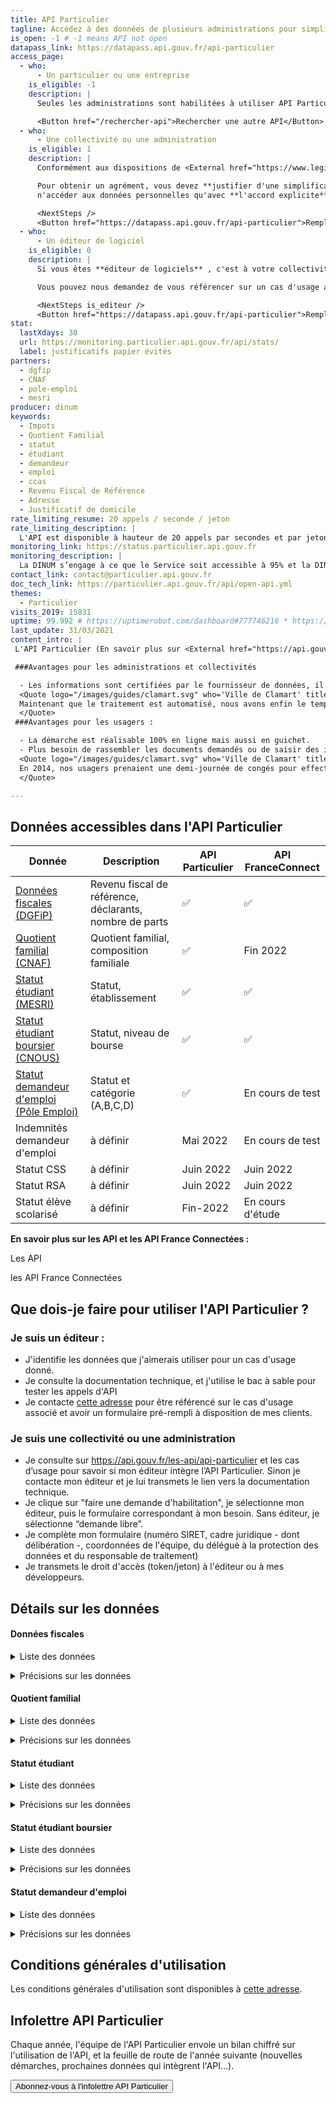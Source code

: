 ```yaml
---
title: API Particulier
tagline: Accédez à des données de plusieurs administrations pour simplifier les démarches de vos usagers (revenu fiscal de référence, quotient familial, statut demandeur d’emploi, statut étudiant et étudiant boursier...)
is_open: -1 # -1 means API not open
datapass_link: https://datapass.api.gouv.fr/api-particulier
access_page:
  - who:
      - Un particulier ou une entreprise
    is_eligible: -1
    description: |
      Seules les administrations sont habilitées à utiliser API Particulier.

      <Button href="/rechercher-api">Rechercher une autre API</Button>
  - who:
      - Une collectivité ou une administration
    is_eligible: 1
    description: |
      Conformément aux dispositions de <External href="https://www.legifrance.gouv.fr/affichCodeArticle.do?cidTexte=LEGITEXT000031366350&idArticle=LEGIARTI000031367412&dateTexte=&categorieLien=cid">l'article L114-8</External> du *code des relations entre le public et l'administration*, seules les administrations sont habilitées à échanger entre elles des informations ou données strictement nécessaires pour traiter une démarche.

      Pour obtenir un agrément, vous devez **justifier d'une simplification pour les citoyens**, et vous engager à
      n'accéder aux données personnelles qu'avec **l'accord explicite** de l'usager.

      <NextSteps />
      <Button href="https://datapass.api.gouv.fr/api-particulier">Remplir une demande</Button>
  - who:
      - Un éditeur de logiciel
    is_eligible: 0
    description: |
      Si vous êtes **éditeur de logiciels** , c'est à votre collectivité ou administration de faire sa demande d'habilitation vous pouvez remplir une demande d’habilitation à l’API Particulier, dans le cadre de <External href="https://www.legifrance.gouv.fr/affichCodeArticle.do?cidTexte=LEGITEXT000031366350&idArticle=LEGIARTI000031367412&dateTexte=&categorieLien=cid">l'article L114-8</External> du *code des relations entre le public et l'administration*.

      Vous pouvez nous demandez de vous référencer sur un cas d'usage afin de proposer des formulaires pré-remplis et ainsi simplifier l'expérience de vos clients.

      <NextSteps is_editeur />
      <Button href="https://datapass.api.gouv.fr/api-particulier">Remplir une demande</Button>
stat:
  lastXdays: 30
  url: https://monitoring.particulier.api.gouv.fr/api/stats/
  label: justificatifs papier évités
partners:
  - dgfip
  - CNAF
  - pole-emploi
  - mesri
producer: dinum
keywords:
  - Impots
  - Quotient Familial
  - statut
  - étudiant
  - demandeur
  - emploi
  - ccas
  - Revenu Fiscal de Référence
  - Adresse
  - Justificatif de domicile
rate_limiting_resume: 20 appels / seconde / jeton
rate_limiting_description: |
  L'API est disponible à hauteur de 20 appels par secondes et par jetons d'accès.
monitoring_link: https://status.particulier.api.gouv.fr
monitoring_description: |
  La DINUM s’engage à ce que le Service soit accessible à 95% et la DINUM s’engage à améliorer progressivement ce rendement.
contact_link: contact@particulier.api.gouv.fr
doc_tech_link: https://particulier.api.gouv.fr/api/open-api.yml
themes:
  - Particulier
visits_2019: 15831
uptime: 99.992 # https://uptimerobot.com/dashboard#777746216 * https://uptimerobot.com/dashboard#778826562 / 2
last_update: 31/03/2021
content_intro: |
 L'API Particulier (En savoir plus sur <External href="https://api.gouv.fr/guides/api-definition">les API</External>) est un bouquet de données proposé pour simplifier les démarches administratives. L'API Particulier permet d'obtenir une multitude de données provenant d'administration différentes dans le cadre de démarches en ligne (appelée aussi formulaires en ligne ou téléservices). Un usage dans les logiciels métiers est aussi possible. 

 ###Avantages pour les administrations et collectivités 

  - Les informations sont certifiées par le fournisseur de données, il n'y a plus de saisie des données à effectuer.
  <Quote logo="/images/guides/clamart.svg" who='Ville de Clamart' title='Aurélie Coutant, directrice de la relation usagers'>
  Maintenant que le traitement est automatisé, nous avons enfin le temps de mieux accompagner les usagers en difficulté, de leur expliquer plus largement les prestations auxquelles ils peuvent avoir accès.
  </Quote>
 ###Avantages pour les usagers :

  - La démarche est réalisable 100% en ligne mais aussi en guichet.
  - Plus besoin de rassembler les documents demandés ou de saisir des informations déjà connues de l'administration.
  <Quote logo="/images/guides/clamart.svg" who='Ville de Clamart' title='Simon-Pierre Chalvidan, directeur général adjoint des services'>
  En 2014, nos usagers prenaient une demi-journée de congés pour effectuer leurs démarches en mairie. Aujourd'hui, ils les effectuent en ligne en 5 minutes.
  </Quote>

---
```


## Données accessibles dans l'API Particulier

  | Donnée | Description | API Particulier | API FranceConnect |
  |---------------------|---------------------------------------------- |------------------- |--------------------------- |
  | [Données fiscales (DGFiP)](/les-api/api-particulier#donnees-fiscales)    | Revenu fiscal de référence, déclarants, nombre de parts  | ✅      | ✅                    |   
  | [Quotient familial (CNAF)](/les-api/api-particulier#quotient-familial)  | Quotient familial, composition familiale          | ✅                      | Fin 2022                   |
  | [Statut étudiant (MESRI)](/les-api/api-particulier#statut-etudiant)  | Statut, établissement | ✅                      | ✅                         |
  | [Statut étudiant boursier (CNOUS)](#statut-etudiant-boursier)| Statut, niveau de bourse                                     | ✅      | ✅                         |
  | [Statut demandeur d'emploi (Pôle Emploi)](/les-api/api-particulier#statut-demandeur-demploi)| Statut et catégorie (A,B,C,D)      | ✅                      | En cours de test          |
  | Indemnités demandeur d'emploi | à définir | Mai 2022               | En cours de test          |
  | Statut CSS                 | à définir | Juin 2022               | Juin 2022                 |
  | Statut RSA                 | à définir | Juin 2022               | Juin 2022                 |
  | Statut élève scolarisé      | à définir | Fin-2022                | En cours d'étude          |

  **En savoir plus sur les API et les API France Connectées :**

  <External href="https://api.gouv.fr/guides/api-definition"> Les API </External> 

  <External href="https://api.gouv.fr/guides/api-franceconnectees"> les API France Connectées </External> 


## Que dois-je faire pour utiliser l'API Particulier ?

### Je suis un éditeur :

- J'identifie les données que j'aimerais utiliser pour un cas d'usage donné.
- Je consulte la documentation technique, et j'utilise le bac à sable pour tester les appels d'API
- Je contacte [cette adresse](https://api.gouv.fr/parcours-client?source=preFooter) pour être référencé sur le cas d'usage associé et avoir un formulaire pré-rempli à disposition de mes clients.

### Je suis une collectivité ou une administration

- Je consulte sur https://api.gouv.fr/les-api/api-particulier et les cas d’usage pour savoir si mon éditeur intègre l’API Particulier. Sinon je contacte mon éditeur et je lui transmets le lien vers la documentation technique.
- Je clique sur "faire une demande d'habilitation", je sélectionne mon éditeur, puis le formulaire correspondant à mon besoin. Sans éditeur, je sélectionne “demande libre”.
- Je complète mon formulaire (numéro SIRET, cadre juridique - dont délibération -, coordonnées de l'équipe, du délégué à la protection des données et du responsable de traitement)
- Je transmets le droit d'accès (token/jeton) à l'éditeur ou à mes développeurs.

## Détails sur les données

#### Données fiscales

<details>
   <summary>Liste des données</summary>
| Donnée                       | Description                                                                                        |
| ---------------------------- | -------------------------------------------------------------------------------------------------- |
| Etat civil du /des déclarant(s)   | Nom, nom de naissance, prénom(s), date de naissance            |
| Échéances de l'avis d'imposition  | Date de recouvrement, date d'établissement                            |
| Situation du foyer fiscal  | Adresse, année de déclaration, nombre de parts, nombre de personnes à charge, situation de famille  |
| Agrégats fiscaux   | Revenu brut global, revenu imposable, impôt sur le revenu net avant corrections, montant de l'impôt, revenu fiscal de référence, année de l'impôt, année des revenus   |

Informations à saisir par l'utilisateur (secrets) : Numéro fiscal propre à chaque citoyen (identifiant numérique de 13 chiffres), et Référence de l'avis fiscal (identifiant alphanumérique de 13 caractères) - 14 si dégrèvement -)

</details>

<p>

<details>
   <summary>Précisions sur les données</summary>

Informations à saisir par l'utilisateur (secrets) : Numéro fiscal propre à chaque citoyen (identifiant numérique de 13 chiffres), et Référence de l'avis fiscal (identifiant alphanumérique de 13 caractères) - 14 si dégrèvement -)

⚠️ Attention : si vous comptez utiliser uniquement les données de la DGFIP, il convient d'utiliser l'API [impôt particulier](https://api.gouv.fr/les-api/impot-particulier)

**Données complémentaires**

Erreur correctif : ce scope complémentaire indique si un correctif plus récent que l'avis recherché est disponible.

Situation partielle : ce scope retourne une réponse dans un foyer marié ou pacsé, quand un décès d'un des contribuables affiche les données de l’avis avec l’indication « situation partielle ». Les références de l’autre avis sont donc nécessaires pour le consulter.

**Périmètre**

Seules les données des deux dernières années sont disponibles. Par exemple en 2022, il n'est pas possible d'obtenir de données sur l'année 2020.

Les déclarants du foyer fiscal sont la(le) contribuable elle(lui)-même et le(la) conjoint(e) ou partenaire de Pacs.

L’Adresse est celle connue au 1er janvier de l’année d’imposition (exemple au 1er janvier 2022 pour les revenus de 2021).
</details>

#### Quotient familial

<details>
   <summary>Liste des données</summary>
| Donnée                       | Description                                                                                        |
| ---------------------------- | -------------------------------------------------------------------------------------------------- |
| Quotient familial            | Le quotient familial (QF) du mois précédent pour la famille                                        |
| Composition familiale        | Liste des parents et des enfants de la famille (avec nom, prénoms, date de naissance).             |
| Adresse                      | L'adresse structurée détenue par la CAF                                                            |

Informations à saisir par l'utilisateur (secrets) : Numéro d'allocataire et Code postal

</details>

<p>

<details>
   <summary>Précisions sur les données</summary>
Le quotient familial retourné par l'API est celui du mois de référence qui est M-1 (M= mois de l’appel).
S’il n’y a pas de quotient familial calculé pour cette période de référence, l'API ne restituera pas de quotient familial.

Les données de l’API Particulier ne permettent pas encore de calculer les tarifs en établissement d'accueil du jeune enfant (crèche, multi-accueil, halte-garderie…).

-> Le Quotient  Familial CAF est revu à chaque changement de situation familiale et/ou professionelle. Il prend en compte 1/12e du revenue imposable de l’année N-2 + les Prestations familiales du mois de référence divisés par le nombre de parts fiscales du foyer. Le Quotient Familiale « DGFIP » est calculé au moment de la déclaration de revenus. Il divise le revenue imposable de l’année N-1 par le nombre de part fiscale du foyer.

Informations à saisir par l'utilisateur (secrets) : Numéro d'allocataire et Code postal


</details>

#### Statut étudiant

<details>
   <summary>Liste des données</summary>
| Donnée                             | Description                                                                   |
| ---------------------------------- | ----------------------------------------------------------------------------- |
| INE                                | Identifiant national de l'étudiant                                            |
| Inscriptions en formation continue | Permet d’interroger les données des étudiants en formation continue. Données : date de début, de fin d'inscription, et code COG de la commune du lieu d'étude.    |
| Inscriptions en formation initiale | Permet d’interroger les données des étudiants en formation initiale. Données : dates de début, fin d'inscription et code COG de la commune du lieu d'étude.     |
| Admissions                         | Limite la recherche aux seuls étudiants admis (non-inscrits).                  |
| Etablissement                      | Le ou les établissements (nom et  identifiant - UAI).                         |

Informations à saisir par l'utilisateur (secrets) : Identifiant National Étudiant et Etat civil (nom, prénom, date de naissance, sexe et lieu de naissance)

</details>

<p>

<details>
   <summary>Précisions sur les données</summary>
Informations à saisir par l'utilisateur (secrets) : Identifiant National Étudiant et Etat civil (nom, prénom, date de naissance, sexe et lieu de naissance)

Vous aurez à sélectionner des scopes de données dans votre demande. Voici leur fonctionnement :

Deux scopes sont utilisés comme "masque de données". Ces données ne seront 
donc pas retournées si le scope n'a pas été sélectionné.

- "Etablissements" : renvoie le ou les établissements et code COG du lieu d'étude
- "INE (Identifiant National Etudiant)"

Trois scopes ont été réalisés pour ne travailler que sur une population restreinte

- "Admission" : si ce scope est sélectionné la recherche de l'étudiant s'effectuera sur la population restreinte aux seuls admis (inscription non-définitive).
- "Inscriptions en formation initiale"
- "Inscription en formation continue"

**Périmètre  :**

Cette api délivre les données des étudiants inscrits dans les 
établissements sous tutelle du ministère de l'enseignement supérieur.

La couverture des établissements du champ des étudiants sera progressivement complétée.

🔎 Consulter le [nombre d'étudiants identifiés dans l'API](https://statutetudiant.esr.gouv.fr/)
</details>

#### Statut étudiant boursier

<details>
   <summary>Liste des données</summary>
| Donnée                             | Description                                                                   |
| ---------------------------------- | ----------------------------------------------------------------------------- |
| Statut boursier                    | Indique si l'étudiant est boursier                                            |
| Echelon de la bourse               | Echelon de la bourse de 0bis à 8                                              |
| email                              | Adresse mail                                                                  |
| Période de versement / Date de rentrée  | Date de début de rentrée scolaire ou universitaire  et durée de versement de la bourse  |
| Statut de la bourse                | Statut définitif ou provisoire (conditionnel)                                |
| Ville d'étude                      | Libellé de la ville d'étude                                                   |

Informations à saisir par l'utilisateur (secrets) : Identifiant National Étudiant et Etat civil (nom, prénom, date de naissance, sexe et lieu de naissance)

</details>

<p>

<details>
   <summary>Précisions sur les données</summary>
Informations à saisir par l'utilisateur (secrets) : Identifiant National Étudiant et Etat civil (nom, prénom, date de naissance, sexe et lieu de naissance)

Vous aurez à sélectionner des scopes de données dans votre demande. Voici leur fonctionnement :

Deux scopes sont utilisés comme "masque de données". Ces données ne seront 
donc pas retournées si le scope n'a pas été sélectionné.

- "Etablissements" : renvoie le ou les établissements et code COG du lieu d'étude
- "INE (Identifiant National Etudiant)"

Trois scopes ont été réalisés pour ne travailler que sur une population restreinte

- "Admission" : si ce scope est sélectionné la recherche de l'étudiant s'effectuera sur la population restreinte aux seuls admis (inscription non-définitive).
- "Inscriptions en formation initiale"
- "Inscription en formation continue"

**Périmètre  :**
L’API délivre les données des étudiants :

- **Boursiers d’État** sur critères sociaux (gérés par les Crous) ;
- **Boursiers sur critères sociaux des filières sanitaires et sociales des régions.**

### Liste des régions dont les données sont disponibles dans l'API

⚠️ La liste des boursiers gérés par les régions, disponible dans cette API, sera mise à jour dès mise à disposition des informations.
 L’API à ce jour, couvre uniquement le périmètre des boursiers sur critères sociaux à l’exception des boursiers Campus France et des autres bourses.

**Régions disponibles**

- Normandie

</details>

#### Statut demandeur d'emploi

<details>
   <summary>Liste des données</summary>
| Donnée                       | Description                                                                                        |
| ---------------------------- | -------------------------------------------------------------------------------------------------- |
| Identité                     | Nom, prénom, civilité, date de naissance                                                           |
| Données de contact           | e-mail, téléphone                                                                                  |
| Adresse                      |                                                                                                    |
| Inscription                  | Date d’inscription, date de cessation inscription, catégorie d’inscription                         |

Informations à saisir par l'utilisateur (secrets) : Nom d’utilisateur Pôle emploi choisi par le particulier lors de la création de son espace personnel en ligne.

</details>

<p>

<details>
   <summary>Précisions sur les données</summary>
Sont disponibles les données des demandeurs d’emploi inscrits ou 
ayant été inscrits à Pôle emploi depuis 2010, date d’inscription et de 
cessation d’inscription le cas échéant.

Les catégories de situation des demandeurs d’emploi sont les 5 proposées par Pôle emploi: 
A, B, C, D et E. La répartition permet d'établir une classification 
selon la disponibilité du demandeur d'emploi.

- A : Personne
sans emploi, tenue d'accomplir des actes positifs de recherche d'emploi, à la recherche d'un emploi quel que soit le type de contrat (CDI,CDD, à temps plein, à temps partiel, temporaire ou saisonnier)
- B :
Personne ayant exercé une activité réduite de 78 heures maximum par
mois, tenue d'accomplir des actes positifs de recherche d'emploi
- C : Personne ayant exercé une activité réduite de plus de 78 heures par
mois, tenue d'accomplir des actes positifs de recherche d'emploi
- D : Personne sans emploi, qui n'est pas immédiatement disponible, et qui
n'est pas tenue d'accomplir des actes positifs de recherche d'emploi
(demandeur d'emploi en formation, en maladie, etc.)
- E : Personne pourvue d'un emploi, et qui n'est pas tenue d'accomplir des actes positifs de recherche d'emploi

L’Adresse est celle déclarée par le demandeur lors de son inscription ou suite à une déclaration de changement d’adresse.
L’API devrait inclure d’ici fin 2021 des données relatives à l’indemnisation des demandeurs d’emploi.

Informations à saisir par l'utilisateur (secrets) : Nom d’utilisateur Pôle emploi choisi par le particulier lors de la création de son espace personnel en ligne.

</details>

## Conditions générales d'utilisation

Les conditions générales d'utilisation sont disponibles à [cette adresse](http://api.gouv.fr/resources/CGU%20API%20Particulier.pdf).

## Infolettre API Particulier

Chaque année, l'équipe de l'API Particulier envoie un bilan chiffré sur l'utilisation de l'API, et la feuille de route de l'année suivante (nouvelles démarches, prochaines données qui intègrent l'API...).

<Button href="https://487b4da0.sibforms.com/serve/MUIEADKIZQbixV2PoSlS2VU1cgnh4xihiaswOxPpI0HHRX4F9Wi2C8ojDtqpU70dpyEJF6s1JXYj0oHuHCHTpe-KKzm18PzpaKSBJ7Tq0yyz6FMst27i-kVe_gcvX-pK_rw_6DgRFukOX0HPq4gYVCkglTTjUslLjhGUva9aEN2m9O6CHjgYCuUND2QESrjEeviVzG_Z8Mq6WQwc">Abonnez-vous à l'infolettre API Particulier</Button>